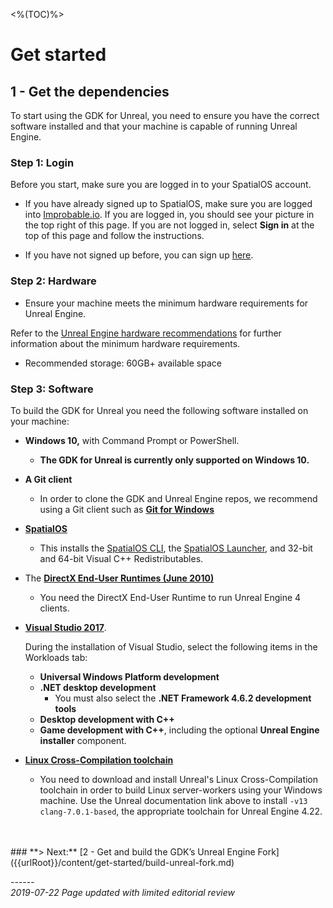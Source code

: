 <%(TOC)%>
# Get started
## 1 - Get the dependencies

To start using the GDK for Unreal, you need to ensure you have the correct software installed and that your machine is capable of running Unreal Engine. 

### Step 1: Login

Before you start, make sure you are logged in to your SpatialOS account.

* If you have already signed up to SpatialOS, make sure you are logged into [Improbable.io](https://improbable.io). If you are logged in, you should see your picture in the top right of this page. If you are not logged in, select __Sign in__ at the top of this page and follow the instructions.

* If you have not signed up before, you can sign up [here](<https://improbable.io/get-spatialos>).

### Step 2: Hardware

- Ensure your machine meets the minimum hardware requirements for Unreal Engine. 

Refer to the <a href="https://docs.unrealengine.com/en-US/GettingStarted/RecommendedSpecifications" data-track-link="Clicked UE4 Recommendations|product=Docs|platform=Win|label=Win" target="_blank">Unreal Engine hardware recommendations</a> for further information about the minimum hardware requirements.

- Recommended storage: 60GB+ available space

### Step 3: Software

To build the GDK for Unreal you need the following software installed on your machine:

- **Windows 10,** with Command Prompt or PowerShell.

  - **The GDK for Unreal is currently only supported on Windows 10.** 
- **A Git client**
  - In order to clone the GDK and Unreal Engine repos, we recommend using a Git client such as <a href="https://gitforwindows.org" data-track-link="Clicked GIT for Windows|product=Docs|platform=Win|label=Win" target="_blank">**Git for Windows**</a>
- <a href="https://console.improbable.io/installer/download/stable/latest/win" data-track-link="Clicked Download SpatialOS|product=Docs|platform=Win|label=Win" target="_blank">**SpatialOS**</a>
    - This installs the [SpatialOS CLI]({{urlRoot}}/content/glossary#spatialos-command-line-tool-cli), the [SpatialOS Launcher]({{urlRoot}}/content/glossary#launcher), and 32-bit and 64-bit Visual C++ Redistributables.
- The [**DirectX End-User Runtimes (June 2010)**](https://www.microsoft.com/en-us/download/details.aspx?id=8109)

  - You need the DirectX End-User Runtime to run Unreal Engine 4 clients.
- <a href="https://visualstudio.microsoft.com/vs/older-downloads/" data-track-link="Clicked VS 2017|product=Docs|platform=Win|label=Win">**Visual Studio 2017**</a>.
    
    During the installation of Visual Studio, select the following items in the Workloads tab:
    - **Universal Windows Platform development**<br>
    - **.NET desktop development** <br>
      - You must also select the **.NET Framework 4.6.2 development tools**
    - **Desktop development with C++**<br>
    - **Game development with C++**, including the optional **Unreal Engine installer** component.
- [**Linux Cross-Compilation toolchain**](https://docs.unrealengine.com/en-US/Platforms/Linux/GettingStarted/index.html)
    - You need to download and install Unreal's Linux Cross-Compilation toolchain in order to build Linux server-workers using your Windows machine. Use the Unreal documentation link above to install `-v13 clang-7.0.1-based`, the appropriate toolchain for Unreal Engine 4.22.

</br>
</br>
### **> Next:** [2 - Get and build the GDK’s Unreal Engine Fork]({{urlRoot}}/content/get-started/build-unreal-fork.md)

<br/>

------</br>
_2019-07-22 Page updated with limited editorial review_
